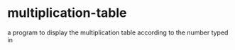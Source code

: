 # multiplication-table
a program to display the multiplication table according to the number typed in

